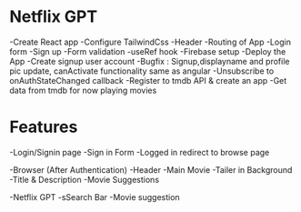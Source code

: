 # Netflix GPT

-Create React app
-Configure TailwindCss
-Header
-Routing of App
-Login form
-Sign up
-Form validation
-useRef hook
-Firebase setup
-Deploy the App
-Create signup user account
-Bugfix : Signup,displayname and profile pic update, canActivate functionality same as angular
-Unsubscribe to onAuthStateChanged callback
-Register to tmdb API & create an app
-Get data from tmdb for now playing movies

# Features

-Login/Signin page
-Sign in Form
-Logged in redirect to browse page

-Browser (After Authentication)
-Header
-Main Movie
-Tailer in Background
-Title & Description
-Movie Suggestions

-Netflix GPT
-sSearch Bar
-Movie suggestion
